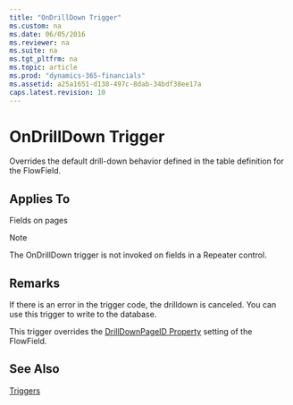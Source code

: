 ```yaml
---
title: "OnDrillDown Trigger"
ms.custom: na
ms.date: 06/05/2016
ms.reviewer: na
ms.suite: na
ms.tgt_pltfrm: na
ms.topic: article
ms.prod: "dynamics-365-financials"
ms.assetid: a25a1651-d138-497c-8dab-34bdf38ee17a
caps.latest.revision: 10
---
```

# OnDrillDown Trigger
Overrides the default drill-down behavior defined in the table definition for the FlowField.  

## Applies To  
 Fields on pages  

> [!NOTE]  
>  The OnDrillDown trigger is not invoked on fields in a Repeater control<!--NAV in the [!INCLUDE[nav_web](../includes/nav_web_md.md)]-->.  

## Remarks  
 If there is an error in the trigger code, the drilldown is canceled. You can use this trigger to write to the database.  

 This trigger overrides the [DrillDownPageID Property](../devenv-DrillDownPageID-Property.md) setting of the FlowField.  

## See Also  
 [Triggers](devenv-triggers.md)
